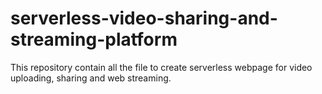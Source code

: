 # serverless-video-sharing-and-streaming-platform
This repository contain all the file to create serverless webpage for video uploading, sharing and web streaming. 
